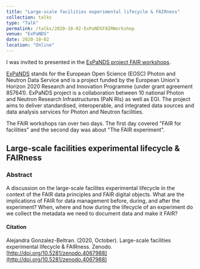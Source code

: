 ```yaml
---
title: "Large-scale facilities experimental lifecycle & FAIRness"
collection: talks
type: "Talk"
permalink: /talks/2020-10-02-ExPaNDSFAIRWorkshop
venue: "ExPaNDS"
date: 2020-10-02
location: "Online"
---
```


I was invited to presented in the [ExPaNDS project FAIR workshops](https://expands.eu/2020/09/09/expands-fair-workshops-1st-2nd-october-2020/).

[ExPaNDS](https://expands.eu/) stands for the European Open Science (EOSC) Photon and Neutron Data Service and is a project funded by the European Union's Horizon 2020 Research and Innovation Programme (under grant agreement 857641). ExPaNDS project is a collaboration between 10 national Photon and Neutron Research Infrastructures (PaN RIs) as well as EGI. The project aims to deliver standardised, interoperable, and integrated data sources and data analysis services for Photon and Neutron facilities. 

The FAIR workshops ran over two days. The first day covered "FAIR for facilities" and the second day was about "The FAIR experiment". 


## Large-scale facilities experimental lifecycle & FAIRness
### Abstract

A discussion on the large-scale facilites experimental lifecycle in the context of the FAIR data principles and FAIR digital objects. What are the implications of FAIR for data management before, during, and after the experiment?  When, where and how during the lifecycle of an experiment do we collect the metadata we need to document data and make it FAIR?

#### Citation

Alejandra Gonzalez-Beltran. (2020, October). Large-scale facilities experimental lifecycle & FAIRness. Zenodo. [http://doi.org/10.5281/zenodo.4067988](http://doi.org/10.5281/zenodo.4067988)